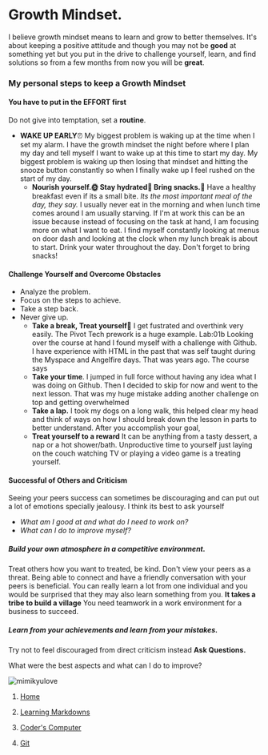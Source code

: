 

# **Growth Mindset**.

I believe growth mindset means to learn and grow to better themselves. It's about keeping a positive attitude and though you may not be **good** at something yet but you put in the drive to challenge yourself, learn, and find solutions so from a few months from now you will be **great**. 

### My personal steps to keep a **Growth Mindset**

#### You have to put in the **EFFORT** first  

Do not give into temptation, set a **routine**. 
- **WAKE UP EARLY**⏰   My biggest problem is waking up at the time when I set my alarm. I have the growth mindset the night before where I plan my day and tell myself I want to wake up at this time to start my day. My biggest problem is waking up then losing that mindset and hitting the snooze button constantly so when I finally wake up I  feel rushed on the start of my day.
  - **Nourish yourself.🌞 Stay hydrated🚰 Bring snacks.🍿**  Have a healthy breakfast even if its a small bite. _Its the most important meal of the day, they say._ I usually never eat in the morning and when lunch time comes around I am usually starving. If I'm at work this can be an issue because instead of focusing on the task at hand, I am focusing more on what I want to eat. I find myself constantly looking at menus on door dash and looking at the clock when my lunch break is about to start. Drink your water throughout the day. Don't forget to bring snacks!

#### Challenge Yourself and Overcome Obstacles
- Analyze the problem. 
- Focus on the steps to achieve. 
- Take a step back. 
- Never give up. 
   - **Take a break, Treat yourself🍬** I get fustrated and overthink very easily. The Pivot Tech prework is a huge example. Lab:01b Looking over the course at hand I found myself with a challenge with Github. I have experience with HTML in the past that was self taught during the Myspace and Angelfire days. That was years ago. The course says 
   - **Take your time**. I jumped in full force without having any idea what I was doing on Github. Then I decided to skip for now and went to the next lesson. That was my huge mistake adding another challenge on top and getting overwhelmed 
   - **Take a lap.** I took my dogs on a long walk, this helped clear my head and think of ways on how I should break down the lesson in parts to better understand. After you accomplish your goal,
   -  **Treat yourself to a reward** It can be anything from a tasty dessert, a nap or a hot shower/bath. Unproductive time to yourself just laying on the couch watching TV or playing a video game is a treating yourself.

#### Successful of Others and Criticism 

Seeing your peers success can sometimes be discouraging and can put out a lot of emotions specially jealousy. I think its best to ask yourself 
- _What am I good at and what do I need to work on?_
- _What can I do to improve myself?_

##### **Build your own atmosphere in a competitive environment.**
Treat others how you want to treated, be kind. Don't view your peers as a threat. Being able to connect and have a friendly conversation with your peers is beneficial. You can really learn a lot from one individual and you would be surprised that they may also learn something from you. **It takes a tribe to build a village** You need teamwork in a work environment for a business to succeed.  

##### **Learn from your achievements and learn from your mistakes.** 

Try not to feel discouraged from direct criticism instead **Ask Questions.** 
     
  What were the best aspects and what can I do to improve?
  
  
![mimikyulove](https://i.pinimg.com/originals/cd/51/90/cd5190e6c7514a9f6ce8dac293c8e038.jpg)

1. [Home](https://ltarran.github.io/reading-notes)  

2. [Learning Markdowns](https://ltarran.github.io/reading-notes/learningmarkdowns)

3. [Coder's Computer](https://ltarran.github.io/reading-notes/coderscomputer)

4. [Git](https://ltarran.github.io/reading-notes/git)

  


